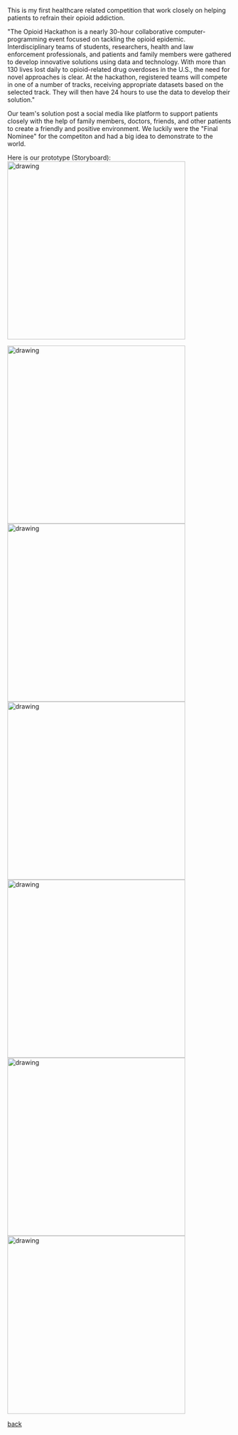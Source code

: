 This is my first healthcare related competition that work closely on helping patients to refrain their opioid addiction.

"The Opioid Hackathon is a nearly 30-hour collaborative computer-programming event focused on tackling the opioid epidemic. Interdisciplinary teams of students, researchers, health and law enforcement professionals, and patients and family members were gathered to develop innovative solutions using data and technology. With more than 130 lives lost daily to opioid-related drug overdoses in the U.S., the need for novel approaches is clear. At the hackathon, registered teams will compete in one of a number of tracks, receiving appropriate datasets based on the selected track. They will then have 24 hours to use the data to develop their solution."

Our team's solution post a social media like platform to support patients closely with the help of family members, doctors, friends, and other patients to create a
friendly and positive environment. We luckily were the "Final Nominee" for the competiton and had a big idea to demonstrate to the world.

Here is our prototype (Storyboard):
<img src="/assets/StayTogether/p1.JPG" alt="drawing" width="400">

<img src="/assets/StayTogether/p2.JPG" alt="drawing" width="400">

<img src="/assets/StayTogether/p3.JPG" alt="drawing" width="400">

<img src="/assets/StayTogether/p4.JPG" alt="drawing" width="400">

<img src="/assets/StayTogether/p5.JPG" alt="drawing" width="400">

<img src="/assets/StayTogether/p6.JPG" alt="drawing" width="400">

<img src="/assets/StayTogether/p7.JPG" alt="drawing" width="400">

[back](./)